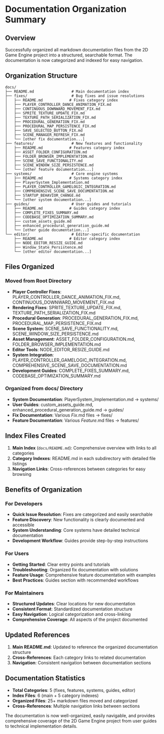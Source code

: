 # Documentation Organization Summary

## Overview

Successfully organized all markdown documentation files from the 2D Game Engine project into a structured, searchable format. The documentation is now categorized and indexed for easy navigation.

## Organization Structure

```
docs/
├── README.md                 # Main documentation index
├── fixes/                    # Bug fixes and issue resolutions
│   ├── README.md            # Fixes category index
│   ├── PLAYER_CONTROLLER_DANCE_ANIMATION_FIX.md
│   ├── CONTINUOUS_DOWNWARD_MOVEMENT_FIX.md
│   ├── SPRITE_TEXTURE_UPDATE_FIX.md
│   ├── TEXTURE_PATH_SERIALIZATION_FIX.md
│   ├── PROCEDURAL_GENERATION_FIX.md
│   ├── PROCEDURAL_MAP_PERSISTENCE_FIX.md
│   ├── SAVE_SELECTED_BUTTON_FIX.md
│   ├── SCENE_MANAGER_REFRESH_FIX.md
│   └── [other fix documentation...]
├── features/                 # New features and functionality
│   ├── README.md            # Features category index
│   ├── ASSET_FOLDER_CONFIGURATION.md
│   ├── FOLDER_BROWSER_IMPLEMENTATION.md
│   ├── SCENE_SAVE_FUNCTIONALITY.md
│   ├── SCENE_WINDOW_SIZE_PERSISTENCE.md
│   └── [other feature documentation...]
├── systems/                  # Core engine systems
│   ├── README.md            # Systems category index
│   ├── PlayerSystem_Implementation.md
│   ├── PLAYER_CONTROLLER_GAMELOGIC_INTEGRATION.md
│   ├── COMPREHENSIVE_SCENE_SAVE_DOCUMENTATION.md
│   ├── STARTUP_BEHAVIOR_CHANGE.md
│   └── [other system documentation...]
├── guides/                   # User guides and tutorials
│   ├── README.md            # Guides category index
│   ├── COMPLETE_FIXES_SUMMARY.md
│   ├── CODEBASE_OPTIMIZATION_SUMMARY.md
│   ├── custom_assets_guide.md
│   ├── enhanced_procedural_generation_guide.md
│   └── [other guide documentation...]
└── editor/                   # Editor-specific documentation
    ├── README.md            # Editor category index
    ├── NODE_EDITOR_RESIZE_GUIDE.md
    ├── Window_State_Persistence.md
    └── [other editor documentation...]
```

## Files Organized

### Moved from Root Directory
- **Player Controller Fixes**: PLAYER_CONTROLLER_DANCE_ANIMATION_FIX.md, CONTINUOUS_DOWNWARD_MOVEMENT_FIX.md
- **Rendering Fixes**: SPRITE_TEXTURE_UPDATE_FIX.md, TEXTURE_PATH_SERIALIZATION_FIX.md
- **Procedural Generation**: PROCEDURAL_GENERATION_FIX.md, PROCEDURAL_MAP_PERSISTENCE_FIX.md
- **Scene System**: SCENE_SAVE_FUNCTIONALITY.md, SCENE_WINDOW_SIZE_PERSISTENCE.md
- **Asset Management**: ASSET_FOLDER_CONFIGURATION.md, FOLDER_BROWSER_IMPLEMENTATION.md
- **Editor Tools**: NODE_EDITOR_RESIZE_GUIDE.md
- **System Integration**: PLAYER_CONTROLLER_GAMELOGIC_INTEGRATION.md, COMPREHENSIVE_SCENE_SAVE_DOCUMENTATION.md
- **Development Guides**: COMPLETE_FIXES_SUMMARY.md, CODEBASE_OPTIMIZATION_SUMMARY.md

### Organized from docs/ Directory
- **System Documentation**: PlayerSystem_Implementation.md → systems/
- **User Guides**: custom_assets_guide.md, enhanced_procedural_generation_guide.md → guides/
- **Fix Documentation**: Various *Fix*.md files → fixes/
- **Feature Documentation**: Various *Feature*.md files → features/

## Index Files Created

1. **Main Index** (`docs/README.md`): Comprehensive overview with links to all categories
2. **Category Indexes**: README.md in each subdirectory with detailed file listings
3. **Navigation Links**: Cross-references between categories for easy browsing

## Benefits of Organization

### For Developers
- **Quick Issue Resolution**: Fixes are categorized and easily searchable
- **Feature Discovery**: New functionality is clearly documented and accessible
- **System Understanding**: Core systems have detailed technical documentation
- **Development Workflow**: Guides provide step-by-step instructions

### For Users
- **Getting Started**: Clear entry points and tutorials
- **Troubleshooting**: Organized fix documentation with solutions
- **Feature Usage**: Comprehensive feature documentation with examples
- **Best Practices**: Guides section with recommended workflows

### For Maintainers
- **Structured Updates**: Clear locations for new documentation
- **Consistent Format**: Standardized documentation structure
- **Easy Navigation**: Logical categorization and cross-linking
- **Comprehensive Coverage**: All aspects of the project documented

## Updated References

1. **Main README.md**: Updated to reference the organized documentation structure
2. **Cross-References**: Each category links to related documentation
3. **Navigation**: Consistent navigation between documentation sections

## Documentation Statistics

- **Total Categories**: 5 (fixes, features, systems, guides, editor)
- **Index Files**: 6 (main + 5 category indexes)
- **Organized Files**: 25+ markdown files moved and categorized
- **Cross-References**: Multiple navigation links between sections

The documentation is now well-organized, easily navigable, and provides comprehensive coverage of the 2D Game Engine project from user guides to technical implementation details.
